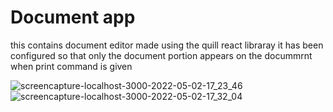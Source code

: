 # Document app
this contains document editor made using the quill react libraray it has been configured so that only the document portion appears on the docummrnt when print command is given 

![screencapture-localhost-3000-2022-05-02-17_23_46](https://user-images.githubusercontent.com/93770002/166233787-e31b11ee-37a1-4ae0-b086-1b8d0e90c488.png)
![screencapture-localhost-3000-2022-05-02-17_32_04](https://user-images.githubusercontent.com/93770002/166234115-e383f467-f99c-469a-a642-e8ba8ea78396.png)
